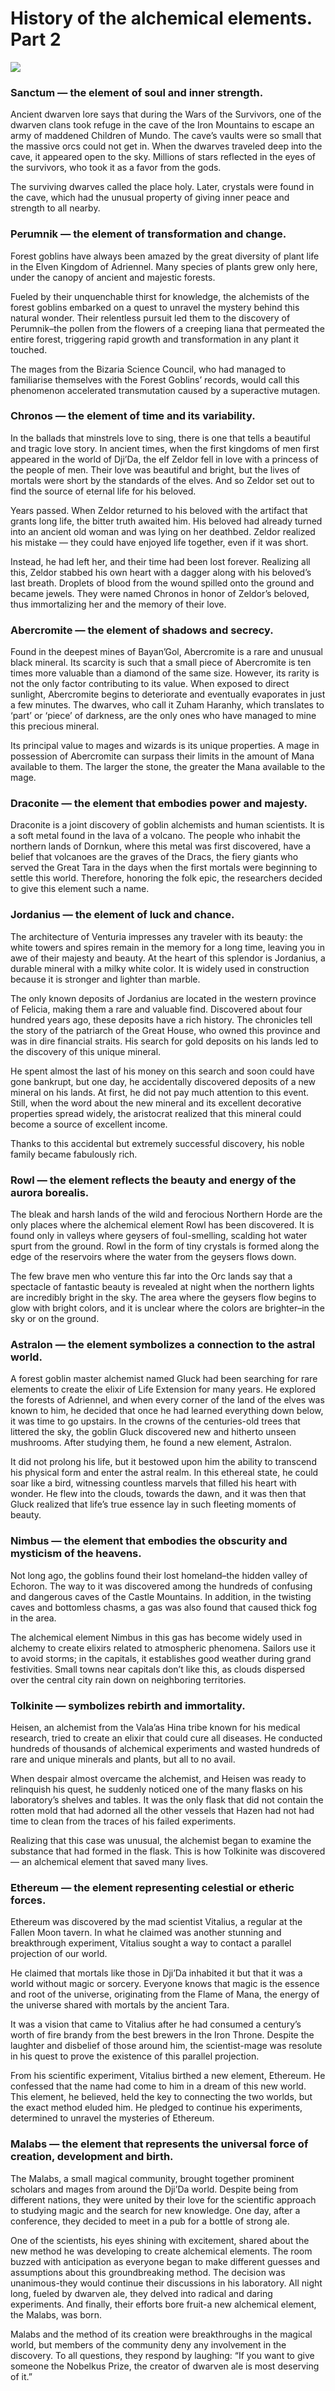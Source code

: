 # History of the alchemical elements. Part 2

![](3Mendelef.2x.jpg)

### Sanctum — the element of soul and inner strength.
Ancient dwarven lore says that during the Wars of the Survivors, one of the dwarven clans took refuge in the cave of the Iron Mountains to escape an army of maddened Children of Mundo. The cave’s vaults were so small that the massive orcs could not get in. When the dwarves traveled deep into the cave, it appeared open to the sky. Millions of stars reflected in the eyes of the survivors, who took it as a favor from the gods.

The surviving dwarves called the place holy. Later, crystals were found in the cave, which had the unusual property of giving inner peace and strength to all nearby.

### Perumnik — the element of transformation and change.
Forest goblins have always been amazed by the great diversity of plant life in the Elven Kingdom of Adriennel. Many species of plants grew only here, under the canopy of ancient and majestic forests.

Fueled by their unquenchable thirst for knowledge, the alchemists of the forest goblins embarked on a quest to unravel the mystery behind this natural wonder. Their relentless pursuit led them to the discovery of Perumnik–the pollen from the flowers of a creeping liana that permeated the entire forest, triggering rapid growth and transformation in any plant it touched.

The mages from the Bizaria Science Council, who had managed to familiarise themselves with the Forest Goblins’ records, would call this phenomenon accelerated transmutation caused by a superactive mutagen.

### Chronos — the element of time and its variability.
In the ballads that minstrels love to sing, there is one that tells a beautiful and tragic love story. In ancient times, when the first kingdoms of men first appeared in the world of Dji’Da, the elf Zeldor fell in love with a princess of the people of men. Their love was beautiful and bright, but the lives of mortals were short by the standards of the elves. And so Zeldor set out to find the source of eternal life for his beloved.

Years passed. When Zeldor returned to his beloved with the artifact that grants long life, the bitter truth awaited him. His beloved had already turned into an ancient old woman and was lying on her deathbed. Zeldor realized his mistake — they could have enjoyed life together, even if it was short.

Instead, he had left her, and their time had been lost forever. Realizing all this, Zeldor stabbed his own heart with a dagger along with his beloved’s last breath. Droplets of blood from the wound spilled onto the ground and became jewels. They were named Chronos in honor of Zeldor’s beloved, thus immortalizing her and the memory of their love.

### Abercromite — the element of shadows and secrecy.
Found in the deepest mines of Bayan’Gol, Abercromite is a rare and unusual black mineral. Its scarcity is such that a small piece of Abercromite is ten times more valuable than a diamond of the same size. However, its rarity is not the only factor contributing to its value. When exposed to direct sunlight, Abercromite begins to deteriorate and eventually evaporates in just a few minutes. The dwarves, who call it Zuham Haranhy, which translates to ‘part’ or ‘piece’ of darkness, are the only ones who have managed to mine this precious mineral.

Its principal value to mages and wizards is its unique properties. A mage in possession of Abercromite can surpass their limits in the amount of Mana available to them. The larger the stone, the greater the Mana available to the mage.

### Draconite — the element that embodies power and majesty.
Draconite is a joint discovery of goblin alchemists and human scientists. It is a soft metal found in the lava of a volcano. The people who inhabit the northern lands of Dornkun, where this metal was first discovered, have a belief that volcanoes are the graves of the Dracs, the fiery giants who served the Great Tara in the days when the first mortals were beginning to settle this world. Therefore, honoring the folk epic, the researchers decided to give this element such a name.

### Jordanius — the element of luck and chance.
The architecture of Venturia impresses any traveler with its beauty: the white towers and spires remain in the memory for a long time, leaving you in awe of their majesty and beauty. At the heart of this splendor is Jordanius, a durable mineral with a milky white color. It is widely used in construction because it is stronger and lighter than marble.

The only known deposits of Jordanius are located in the western province of Felicia, making them a rare and valuable find. Discovered about four hundred years ago, these deposits have a rich history. The chronicles tell the story of the patriarch of the Great House, who owned this province and was in dire financial straits. His search for gold deposits on his lands led to the discovery of this unique mineral.

He spent almost the last of his money on this search and soon could have gone bankrupt, but one day, he accidentally discovered deposits of a new mineral on his lands. At first, he did not pay much attention to this event. Still, when the word about the new mineral and its excellent decorative properties spread widely, the aristocrat realized that this mineral could become a source of excellent income.

Thanks to this accidental but extremely successful discovery, his noble family became fabulously rich.

### Rowl — the element reflects the beauty and energy of the aurora borealis.
The bleak and harsh lands of the wild and ferocious Northern Horde are the only places where the alchemical element Rowl has been discovered. It is found only in valleys where geysers of foul-smelling, scalding hot water spurt from the ground. Rowl in the form of tiny crystals is formed along the edge of the reservoirs where the water from the geysers flows down.

The few brave men who venture this far into the Orc lands say that a spectacle of fantastic beauty is revealed at night when the northern lights are incredibly bright in the sky. The area where the geysers flow begins to glow with bright colors, and it is unclear where the colors are brighter–in the sky or on the ground.

### Astralon — the element symbolizes a connection to the astral world.
A forest goblin master alchemist named Gluck had been searching for rare elements to create the elixir of Life Extension for many years. He explored the forests of Adriennel, and when every corner of the land of the elves was known to him, he decided that once he had learned everything down below, it was time to go upstairs. In the crowns of the centuries-old trees that littered the sky, the goblin Gluck discovered new and hitherto unseen mushrooms. After studying them, he found a new element, Astralon.

It did not prolong his life, but it bestowed upon him the ability to transcend his physical form and enter the astral realm. In this ethereal state, he could soar like a bird, witnessing countless marvels that filled his heart with wonder. He flew into the clouds, towards the dawn, and it was then that Gluck realized that life’s true essence lay in such fleeting moments of beauty.

### Nimbus — the element that embodies the obscurity and mysticism of the heavens.
Not long ago, the goblins found their lost homeland–the hidden valley of Echoron. The way to it was discovered among the hundreds of confusing and dangerous caves of the Castle Mountains. In addition, in the twisting caves and bottomless chasms, a gas was also found that caused thick fog in the area.

The alchemical element Nimbus in this gas has become widely used in alchemy to create elixirs related to atmospheric phenomena. Sailors use it to avoid storms; in the capitals, it establishes good weather during grand festivities. Small towns near capitals don’t like this, as clouds dispersed over the central city rain down on neighboring territories.

### Tolkinite — symbolizes rebirth and immortality.
Heisen, an alchemist from the Vala’as Hina tribe known for his medical research, tried to create an elixir that could cure all diseases. He conducted hundreds of thousands of alchemical experiments and wasted hundreds of rare and unique minerals and plants, but all to no avail.

When despair almost overcame the alchemist, and Heisen was ready to relinquish his quest, he suddenly noticed one of the many flasks on his laboratory’s shelves and tables. It was the only flask that did not contain the rotten mold that had adorned all the other vessels that Hazen had not had time to clean from the traces of his failed experiments.

Realizing that this case was unusual, the alchemist began to examine the substance that had formed in the flask. This is how Tolkinite was discovered — an alchemical element that saved many lives.

### Ethereum — the element representing celestial or etheric forces.
Ethereum was discovered by the mad scientist Vitalius, a regular at the Fallen Moon tavern. In what he claimed was another stunning and breakthrough experiment, Vitalius sought a way to contact a parallel projection of our world.

He claimed that mortals like those in Dji’Da inhabited it but that it was a world without magic or sorcery. Everyone knows that magic is the essence and root of the universe, originating from the Flame of Mana, the energy of the universe shared with mortals by the ancient Tara.

It was a vision that came to Vitalius after he had consumed a century’s worth of fire brandy from the best brewers in the Iron Throne. Despite the laughter and disbelief of those around him, the scientist-mage was resolute in his quest to prove the existence of this parallel projection.

From his scientific experiment, Vitalius birthed a new element, Ethereum. He confessed that the name had come to him in a dream of this new world. This element, he believed, held the key to connecting the two worlds, but the exact method eluded him. He pledged to continue his experiments, determined to unravel the mysteries of Ethereum.

### Malabs — the element that represents the universal force of creation, development and birth.
The Malabs, a small magical community, brought together prominent scholars and mages from around the Dji’Da world. Despite being from different nations, they were united by their love for the scientific approach to studying magic and the search for new knowledge. One day, after a conference, they decided to meet in a pub for a bottle of strong ale.

One of the scientists, his eyes shining with excitement, shared about the new method he was developing to create alchemical elements. The room buzzed with anticipation as everyone began to make different guesses and assumptions about this groundbreaking method. The decision was unanimous-they would continue their discussions in his laboratory. All night long, fueled by dwarven ale, they delved into radical and daring experiments. And finally, their efforts bore fruit-a new alchemical element, the Malabs, was born.

Malabs and the method of its creation were breakthroughs in the magical world, but members of the community deny any involvement in the discovery. To all questions, they respond by laughing: “If you want to give someone the Nobelkus Prize, the creator of dwarven ale is most deserving of it.”